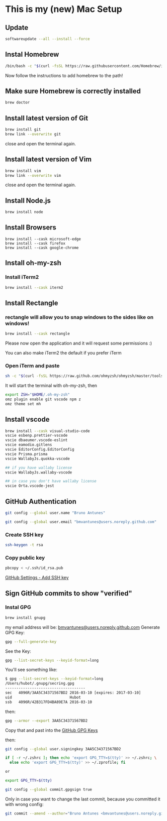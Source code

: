 # This is my (new) Mac Setup

## Update
```sh
softwareupdate --all --install --force
```

## Instal Homebrew
```sh
/bin/bash -c "$(curl -fsSL https://raw.githubusercontent.com/Homebrew/install/HEAD/install.sh)"
```
Now follow the instructions to add homebrew to the path!

## Make sure Homebrew is correctly installed
```sh
brew doctor
```

## Install latest version of Git
```sh
brew install git
brew link --overwrite git
```
close and open the terminal again.

## Install latest version of Vim
```sh
brew install vim
brew link --overwrite vim
```
close and open the terminal again.

## Install Node.js
```sh
brew install node
```

## Install Browsers
```
brew install --cask microsoft-edge
brew install --cask firefox
brew install --cask google-chrome
```

## Install oh-my-zsh 

### Install iTerm2
```sh
brew install --cask iterm2
```

## Install Rectangle
### rectangle will allow you to snap windows to the sides like on windows!
```sh
brew install --cask rectangle
```

Please now open the application and it will request some permissions :)

You can also make iTerm2 the default if you prefer iTerm

### Open iTerm and paste
```sh
sh -c "$(curl -fsSL https://raw.github.com/ohmyzsh/ohmyzsh/master/tools/install.sh)"
```

It will start the terminal with oh-my-zsh, then
```sh
export ZSH="$HOME/.oh-my-zsh"
omz plugin enable git vscode npm z
omz theme set mh
```

## Install vscode
```sh
brew install --cask visual-studio-code
vscie esbenp.prettier-vscode
vscie dbaeumer.vscode-eslint
vscie eamodio.gitlens
vscie EditorConfig.EditorConfig
vscie Prisma.prisma
vscie WallabyJs.quokka-vscode

## if you have wallaby license
vscie WallabyJs.wallaby-vscode

## in case you don't have wallaby license
vscie Orta.vscode-jest
```

## GitHub Authentication

```sh
git config --global user.name "Bruno Antunes"
```

```sh
git config --global user.email "bmvantunes@users.noreply.github.com"
```

### Create SSH key
```sh
ssh-keygen -t rsa
```

### Copy public key
```sh
pbcopy < ~/.ssh/id_rsa.pub
```

[GitHub Settings - Add SSH key](https://github.com/settings/keys)

## Sign GitHub commits to show "verified"

### Instal GPG
```sh
brew install gnupg
```

my email address will be: bmvantunes@users.noreply.github.com
Generate GPG Key:
```sh
gpg --full-generate-key
```

See the Key:
```sh
gpg --list-secret-keys --keyid-format=long
```
You'll see something like:
```sh
$ gpg --list-secret-keys --keyid-format=long
/Users/hubot/.gnupg/secring.gpg
------------------------------------
sec   4096R/3AA5C34371567BD2 2016-03-10 [expires: 2017-03-10]
uid                          Hubot 
ssb   4096R/42B317FD4BA89E7A 2016-03-10
```

then:
```sh
gpg --armor --export 3AA5C34371567BD2
```

Copy that and past into the [GitHub GPG Keys](https://github.com/settings/keys)

then:
```sh
git config --global user.signingkey 3AA5C34371567BD2
```

```sh
if [ -r ~/.zshrc ]; then echo 'export GPG_TTY=$(tty)' >> ~/.zshrc; \
  else echo 'export GPG_TTY=$(tty)' >> ~/.zprofile; fi

or

export GPG_TTY=$(tty)
```

```sh
git config --global commit.gpgsign true
```

Only in case you want to change the last commit, because you committed it with wrong config:
```sh
git commit --amend --author="Bruno Antunes <bmvantunes@users.noreply.github.com>"
```
